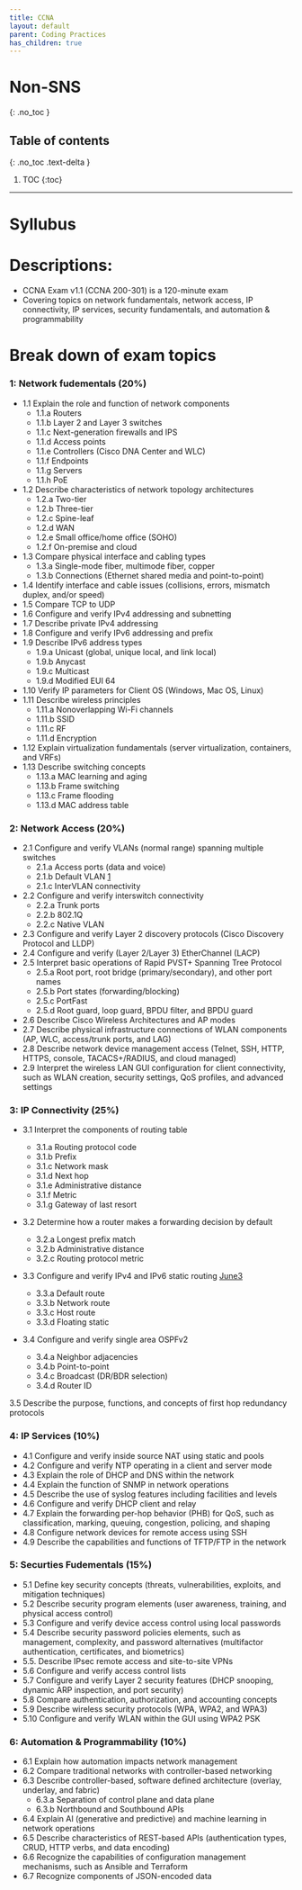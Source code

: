 ```yaml
---
title: CCNA
layout: default
parent: Coding Practices
has_children: true
---
```

# Non-SNS
{: .no_toc }

## Table of contents
{: .no_toc .text-delta }

1. TOC
{:toc}

---

# Syllubus 

# Descriptions:
- CCNA Exam v1.1 (CCNA 200-301) is a 120-minute exam
- Covering topics on network fundamentals, network access, IP connectivity, IP services, security fundamentals, and automation & programmability

# Break down of exam topics 

### 1: Network fudementals (20%)
- 1.1 Explain the role and function of network components
    - 1.1.a Routers
    - 1.1.b Layer 2 and Layer 3 switches
    - 1.1.c Next-generation firewalls and IPS
    - 1.1.d Access points
    - 1.1.e Controllers (Cisco DNA Center and WLC)
    - 1.1.f Endpoints
    - 1.1.g Servers
    - 1.1.h PoE
- 1.2 Describe characteristics of network topology architectures
    - 1.2.a Two-tier
    - 1.2.b Three-tier
    - 1.2.c Spine-leaf
    - 1.2.d WAN
    - 1.2.e Small office/home office (SOHO)
    - 1.2.f On-premise and cloud
- 1.3 Compare physical interface and cabling types
    - 1.3.a Single-mode fiber, multimode fiber, copper
    - 1.3.b Connections (Ethernet shared media and point-to-point)
- 1.4 Identify interface and cable issues (collisions, errors, mismatch duplex, and/or speed)
- 1.5 Compare TCP to UDP
- 1.6 Configure and verify IPv4 addressing and subnetting
- 1.7 Describe private IPv4 addressing
- 1.8 Configure and verify IPv6 addressing and prefix
- 1.9 Describe IPv6 address types
    - 1.9.a Unicast (global, unique local, and link local)
    - 1.9.b Anycast
    - 1.9.c Multicast
    - 1.9.d Modified EUI 64
- 1.10 Verify IP parameters for Client OS (Windows, Mac OS, Linux)
- 1.11 Describe wireless principles
    - 1.11.a Nonoverlapping Wi-Fi channels
    - 1.11.b SSID
    - 1.11.c RF
    - 1.11.d Encryption
- 1.12 Explain virtualization fundamentals (server virtualization, containers, and VRFs)
- 1.13 Describe switching concepts
    - 1.13.a MAC learning and aging
    - 1.13.b Frame switching
    - 1.13.c Frame flooding
    - 1.13.d MAC address table

### 2: Network Access (20%)
- 2.1 Configure and verify VLANs (normal range) spanning multiple switches
    - 2.1.a Access ports (data and voice)
    - 2.1.b Default VLAN [1](./lessons/lesson_7.md/#923x-vlan-1-doesnt-require-setup-cuz-its-the-default-vlan)
    - 2.1.c InterVLAN connectivity
- 2.2 Configure and verify interswitch connectivity
    - 2.2.a Trunk ports
    - 2.2.b 802.1Q
    - 2.2.c Native VLAN
- 2.3 Configure and verify Layer 2 discovery protocols (Cisco Discovery Protocol and LLDP)
- 2.4 Configure and verify (Layer 2/Layer 3) EtherChannel (LACP)
- 2.5 Interpret basic operations of Rapid PVST+ Spanning Tree Protocol
    - 2.5.a Root port, root bridge (primary/secondary), and other port names
    - 2.5.b Port states (forwarding/blocking)
    - 2.5.c PortFast
    - 2.5.d Root guard, loop guard, BPDU filter, and BPDU guard
- 2.6 Describe Cisco Wireless Architectures and AP modes
- 2.7 Describe physical infrastructure connections of WLAN components (AP, WLC, access/trunk ports, and LAG)
- 2.8 Describe network device management access (Telnet, SSH, HTTP, HTTPS, console, TACACS+/RADIUS, and cloud managed)
- 2.9 Interpret the wireless LAN GUI configuration for client connectivity, such as WLAN creation, security settings, QoS profiles, and advanced settings

### 3: IP Connectivity (25%)
- 3.1 Interpret the components of routing table
    - 3.1.a Routing protocol code
    - 3.1.b Prefix
    - 3.1.c Network mask
    - 3.1.d Next hop
    - 3.1.e Administrative distance
    - 3.1.f Metric
    - 3.1.g Gateway of last resort

- 3.2 Determine how a router makes a forwarding decision by default
    - 3.2.a Longest prefix match
    - 3.2.b Administrative distance
    - 3.2.c Routing protocol metric

- 3.3 Configure and verify IPv4 and IPv6 static routing [June3](./lessons/lesson_7.md/#93-static-routing-entries)
    - 3.3.a Default route
    - 3.3.b Network route
    - 3.3.c Host route
    - 3.3.d Floating static

- 3.4 Configure and verify single area OSPFv2
    - 3.4.a Neighbor adjacencies
    - 3.4.b Point-to-point
    - 3.4.c Broadcast (DR/BDR selection)
    - 3.4.d Router ID

3.5 Describe the purpose, functions, and concepts of first hop redundancy protocols

### 4: IP Services (10%)
- 4.1 Configure and verify inside source NAT using static and pools
- 4.2 Configure and verify NTP operating in a client and server mode
- 4.3 Explain the role of DHCP and DNS within the network
- 4.4 Explain the function of SNMP in network operations
- 4.5 Describe the use of syslog features including facilities and levels
- 4.6 Configure and verify DHCP client and relay
- 4.7 Explain the forwarding per-hop behavior (PHB) for QoS, such as classification, marking, queuing, congestion, policing, and shaping
- 4.8 Configure network devices for remote access using SSH
- 4.9 Describe the capabilities and functions of TFTP/FTP in the network

### 5: Securties Fudementals (15%)
- 5.1 Define key security concepts (threats, vulnerabilities, exploits, and mitigation techniques)
- 5.2 Describe security program elements (user awareness, training, and physical access control)
- 5.3 Configure and verify device access control using local passwords
- 5.4 Describe security password policies elements, such as management, complexity, and password alternatives (multifactor authentication, certificates, and biometrics)
- 5.5. Describe IPsec remote access and site-to-site VPNs
- 5.6 Configure and verify access control lists
- 5.7 Configure and verify Layer 2 security features (DHCP snooping, dynamic ARP inspection, and port security)
- 5.8 Compare authentication, authorization, and accounting concepts
- 5.9 Describe wireless security protocols (WPA, WPA2, and WPA3)
- 5.10 Configure and verify WLAN within the GUI using WPA2 PSK

### 6: Automation & Programmability (10%)
- 6.1 Explain how automation impacts network management
- 6.2 Compare traditional networks with controller-based networking
- 6.3 Describe controller-based, software defined architecture (overlay, underlay, and fabric)
    - 6.3.a Separation of control plane and data plane
    - 6.3.b Northbound and Southbound APIs
- 6.4 Explain AI (generative and predictive) and machine learning in network operations
- 6.5 Describe characteristics of REST-based APIs (authentication types, CRUD, HTTP verbs, and data encoding)
- 6.6 Recognize the capabilities of configuration management mechanisms, such as Ansible and Terraform
- 6.7 Recognize components of JSON-encoded data



